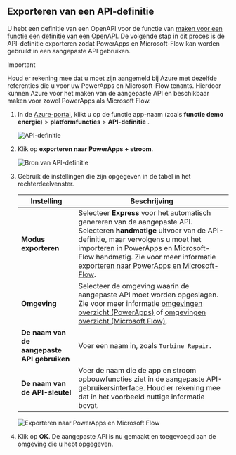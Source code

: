## <a name="export-an-api-definition"></a>Exporteren van een API-definitie
U hebt een definitie van een OpenAPI voor de functie van [maken voor een functie een definitie van een OpenAPI](../articles/azure-functions/functions-openapi-definition.md). De volgende stap in dit proces is de API-definitie exporteren zodat PowerApps en Microsoft-Flow kan worden gebruikt in een aangepaste API gebruiken.

> [!IMPORTANT]
> Houd er rekening mee dat u moet zijn aangemeld bij Azure met dezelfde referenties die u voor uw PowerApps en Microsoft-Flow tenants. Hierdoor kunnen Azure voor het maken van de aangepaste API en beschikbaar maken voor zowel PowerApps als Microsoft Flow.

1. In de [Azure-portal](https://portal.azure.com), klikt u op de functie app-naam (zoals **functie demo energie**) > **platformfuncties** > **API-definitie** .

    ![API-definitie](media/functions-export-api-definition/api-definition.png)

1. Klik op **exporteren naar PowerApps + stroom**.

    ![Bron van API-definitie](media/functions-export-api-definition/export-api-1.png)

1. Gebruik de instellingen die zijn opgegeven in de tabel in het rechterdeelvenster.

    |Instelling|Beschrijving|
    |--------|------------|
    |**Modus exporteren**|Selecteer **Express** voor het automatisch genereren van de aangepaste API. Selecteren **handmatige** uitvoer van de API-definitie, maar vervolgens u moet het importeren in PowerApps en Microsoft-Flow handmatig. Zie voor meer informatie [exporteren naar PowerApps en Microsoft-Flow](../articles/azure-functions/app-service-export-api-to-powerapps-and-flow.md).|
    |**Omgeving**|Selecteer de omgeving waarin de aangepaste API moet worden opgeslagen. Zie voor meer informatie [omgevingen overzicht (PowerApps)](https://powerapps.microsoft.com/tutorials/environments-overview/) of [omgevingen overzicht (Microsoft Flow)](https://us.flow.microsoft.com/documentation/environments-overview-admin/).|
    |**De naam van de aangepaste API gebruiken**|Voer een naam in, zoals `Turbine Repair`.|
    |**De naam van de API-sleutel**|Voer de naam die de app en stroom opbouwfuncties ziet in de aangepaste API-gebruikersinterface. Houd er rekening mee dat in het voorbeeld nuttige informatie bevat.|
 
    ![Exporteren naar PowerApps en Microsoft Flow](media/functions-export-api-definition/export-api-2.png)

1. Klik op **OK**. De aangepaste API is nu gemaakt en toegevoegd aan de omgeving die u hebt opgegeven.